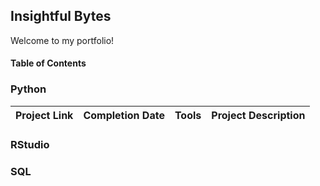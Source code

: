 ## Insightful Bytes
Welcome to my portfolio! 

#### Table of Contents

### Python
| Project Link | Completion Date | Tools | Project Description | 
| --- | --- | --- | --- |

### RStudio

### SQL

